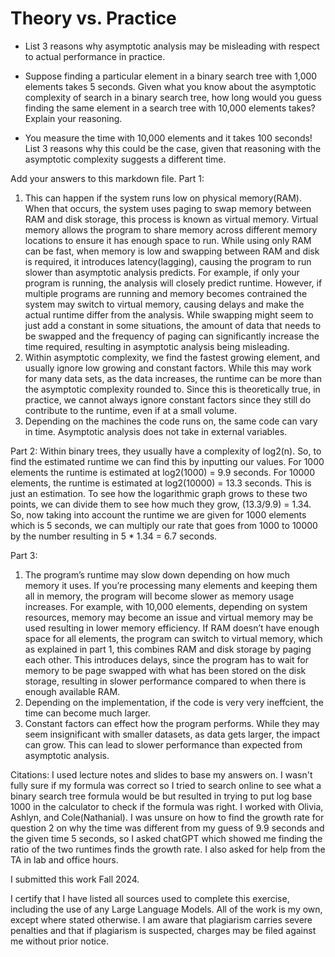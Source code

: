 # Theory vs. Practice

- List 3 reasons why asymptotic analysis may be misleading with respect to
  actual performance in practice.

- Suppose finding a particular element in a binary search tree with 1,000
  elements takes 5 seconds. Given what you know about the asymptotic complexity
  of search in a binary search tree, how long would you guess finding the same
  element in a search tree with 10,000 elements takes? Explain your reasoning.

- You measure the time with 10,000 elements and it takes 100 seconds! List 3
  reasons why this could be the case, given that reasoning with the asymptotic
  complexity suggests a different time.

Add your answers to this markdown file.
Part 1:
1.	This can happen if the system runs low on physical memory(RAM). When that occurs, the system uses paging to swap memory between RAM and disk storage, this process is known as virtual memory. Virtual memory allows the program to share memory across different memory locations to ensure it has enough space to run. While using only RAM can be fast, when memory is low and swapping between RAM and disk is required, it introduces latency(lagging), causing the program to run slower than asymptotic analysis predicts. For example, if only your program is running, the analysis will closely predict runtime. However, if multiple programs are running and memory becomes contrained the system may switch to virtual memory, causing delays and make the actual runtime differ from the analysis. While swapping might seem to just add a constant in some situations, the amount of data that needs to be swapped and the frequency of paging can significantly increase the time required, resulting in asymptotic analysis being misleading. 
2. Within asymptotic complexity, we find the fastest growing element, and usually ignore low growing and constant factors. While this may work for many data sets, as the data increases, the runtime can be more than the asymptotic complexity rounded to. Since this is theoretically true, in practice, we cannot always ignore constant factors since they still do contribute to the runtime, even if at a small volume.
3. Depending on the machines the code runs on, the same code can vary in time. Asymptotic analysis does not take in external variables.

Part 2:
Within binary trees, they usually have a complexity of log2(n). So, to find the estimated runtime we can find this by inputting our values. For 1000 elements the runtime is estimated at log2(1000) = 9.9 seconds. For 10000 elements, the runtime is estimated at log2(10000) = 13.3 seconds. This is just an estimation. To see how the logarithmic graph grows to these two points, we can divide them to see how much they grow, (13.3/9.9) = 1.34. So, now taking into account the runtime we are given for 1000 elements which is 5 seconds, we can multiply our rate that goes from 1000 to 10000 by the number resulting in 5 * 1.34 = 6.7 seconds. 

Part 3:
1.	The program’s runtime may slow down depending on how much memory it uses. If you’re processing many elements and keeping them all in memory, the program will become slower as memory usage increases. For example, with 10,000 elements, depending on system resources, memory may become an issue and virtual memory may be used resulting in lower memory efficiency. If RAM doesn’t have enough space for all elements, the program can switch to virtual memory, which as explained in part 1, this combines RAM and disk storage by paging each other. This introduces delays, since the program has to wait for memory to be page swapped with what has been stored on the disk storage, resulting in slower performance compared to when there is enough available RAM. 
2. Depending on the implementation, if the code is very very ineffcient, the time can become much larger. 
3. Constant factors can effect how the program performs. While they may seem insignificant with smaller datasets, as data gets larger, the impact can grow. This can lead to slower performance than expected from asymptotic analysis.

Citations:
I used lecture notes and slides to base my answers on. I wasn't fully sure if my formula was correct so I tried to search online to see what a binary search tree formula would be but resulted in trying to put log base 1000 in the calculator to check if the formula was right. I worked with Olivia, Ashlyn, and Cole(Nathanial). I was unsure on how to find the growth rate for question 2 on why the time was different from my guess of 9.9 seconds and the given time 5 seconds, so I asked chatGPT which showed me finding the ratio of the two runtimes finds the growth rate. I also asked for help from the TA in lab and office hours. 

I submitted this work Fall 2024.

I certify that I have listed all sources used to complete this exercise, including the use
of any Large Language Models. All of the work is my own, except where stated
otherwise. I am aware that plagiarism carries severe penalties and that if plagiarism is
suspected, charges may be filed against me without prior notice.
